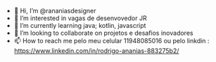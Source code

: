 - 👋 Hi, I’m @rananiasdesigner
- 👀 I’m interested in vagas de desenvovedor JR
- 🌱 I’m currently learning  java; kotlin, javascript
- 💞️ I’m looking to collaborate on  projetos e desafios inovadores
- 📫 How to reach me  pelo meu celular 11948085016 ou pelo linkdin : https://www.linkedin.com/in/rodrigo-ananias-883275b2/

<!---
rananiasdesigner/rananiasdesigner is a ✨ special ✨ repository because its `README.md` (this file) appears on your GitHub profile.
You can click the Preview link to take a look at your changes.
--->
